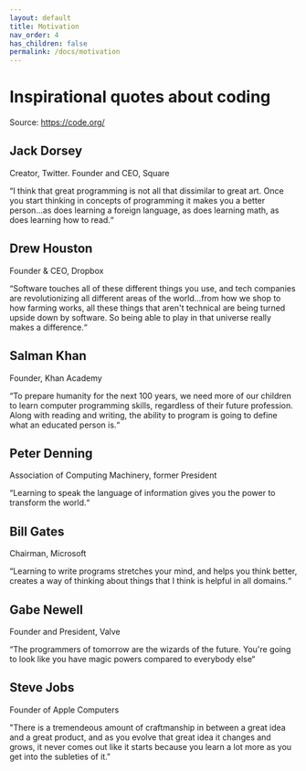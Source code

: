 ```yaml
---
layout: default
title: Motivation
nav_order: 4
has_children: false
permalink: /docs/motivation
---
```


# Inspirational quotes about coding

Source: <https://code.org/>

## Jack Dorsey

Creator, Twitter. Founder and CEO, Square

“I think that great programming is not all that dissimilar to great art. Once you start thinking in concepts of programming it makes you a better person...as does learning a foreign language, as does learning math, as does learning how to read.“

## Drew Houston

Founder & CEO, Dropbox

“Software touches all of these different things you use, and tech companies are revolutionizing all different areas of the world...from how we shop to how farming works, all these things that aren't technical are being turned upside down by software. So being able to play in that universe really makes a difference.“

## Salman Khan

Founder, Khan Academy

“To prepare humanity for the next 100 years, we need more of our children to learn computer programming skills, regardless of their future profession. Along with reading and writing, the ability to program is going to define what an educated person is.“

## Peter Denning

Association of Computing Machinery, former President

“Learning to speak the language of information gives you the power to transform the world.“

## Bill Gates

Chairman, Microsoft

“Learning to write programs stretches your mind, and helps you think better, creates a way of thinking about things that I think is helpful in all domains.“

## Gabe Newell

Founder and President, Valve

“The programmers of tomorrow are the wizards of the future. You're going to look like you have magic powers compared to everybody else“

## Steve Jobs

Founder of Apple Computers

"There is a tremendeous amount of craftmanship in between a great idea and a great product, and as you evolve that great idea it changes and grows, it never comes out like it starts because you learn a lot more as you get into the subleties of it."